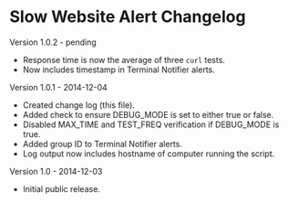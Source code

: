 Slow Website Alert Changelog
============================

Version 1.0.2 - pending

- Response time is now the average of three `curl` tests.
- Now includes timestamp in Terminal Notifier alerts.

Version 1.0.1 - 2014-12-04

- Created change log (this file).
- Added check to ensure DEBUG_MODE is set to either true or false.
- Disabled MAX_TIME and TEST_FREQ verification if DEBUG_MODE is true.
- Added group ID to Terminal Notifier alerts.
- Log output now includes hostname of computer running the script.

Version 1.0 - 2014-12-03

- Initial public release.